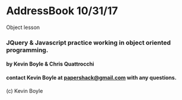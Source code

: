 # AddressBook 10/31/17
Object lesson

### JQuery & Javascript practice working in object oriented programming.

#### by Kevin Boyle & Chris Quattrocchi
#### contact Kevin Boyle at papershack@gmail.com with any questions.
(c) Kevin Boyle

